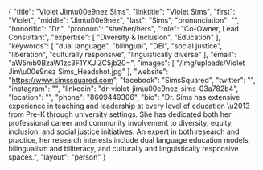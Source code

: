 {
  "title": "Violet Jim\u00e9nez Sims",
  "linktitle": "Violet Sims",
  "first": "Violet",
  "middle": "Jim\u00e9nez",
  "last": "Sims",
  "pronunciation": "",
  "honorific": "Dr.",
  "pronoun": "she/her/hers",
  "role": "Co-Owner, Lead Consultant",
  "expertise": [
    "Diversity & Inclusion",
    "Education"
  ],
  "keywords": [
    "dual language",
    "bilingual",
    "DEI",
    "social justice",
    "liberation",
    "culturally responsive",
    "linguistically diverse"
  ],
  "email": "aW5mb0BzaW1zc3F1YXJlZC5jb20=",
  "images": [
    "/img/uploads/Violet Jim\u00e9nez Sims_Headshot.jpg"
  ],
  "website": "https://www.simssquared.com",
  "facebook": "SimsSquared",
  "twitter": "",
  "instagram": "",
  "linkedin": "dr-violet-jim\u00e9nez-sims-03a782b4",
  "location": "",
  "phone": "8609449306",
  "bio": "Dr. Sims has extensive experience in teaching and leadership at every level of education \u2013 from Pre-K through university settings. She has dedicated both her professional career and community involvement to diversity, equity, inclusion, and social justice initiatives. An expert in both research and practice, her research interests include dual language education models, bilingualism and biliteracy, and culturally and linguistically responsive spaces.",
  "layout": "person"
}
